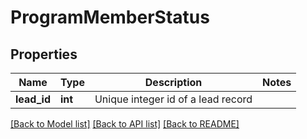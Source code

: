 # ProgramMemberStatus

## Properties

Name | Type | Description | Notes
------------ | ------------- | ------------- | -------------
**lead_id** | **int** | Unique integer id of a lead record |

[[Back to Model list]](../../README.md#models) [[Back to API list]](../../README.md#endpoints) [[Back to README]](../../README.md)
